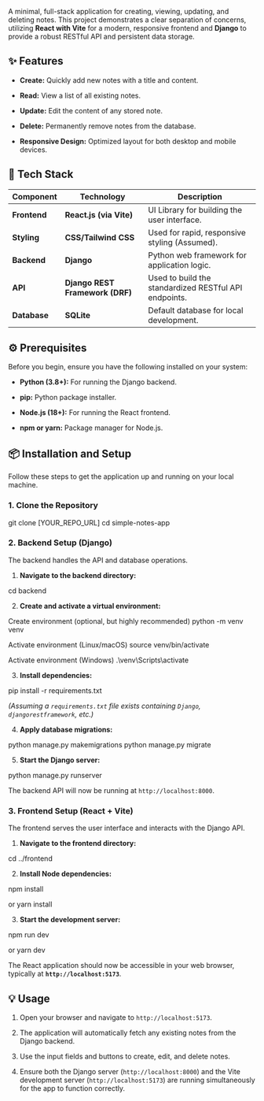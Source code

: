 A minimal, full-stack application for creating, viewing, updating, and deleting notes. This project demonstrates a clear separation of concerns, utilizing **React with Vite** for a modern, responsive frontend and **Django** to provide a robust RESTful API and persistent data storage.

## ✨ Features

* **Create:** Quickly add new notes with a title and content.

* **Read:** View a list of all existing notes.

* **Update:** Edit the content of any stored note.

* **Delete:** Permanently remove notes from the database.

* **Responsive Design:** Optimized layout for both desktop and mobile devices.

## 🚀 Tech Stack

| Component | Technology | Description | 
 | ----- | ----- | ----- | 
| **Frontend** | **React.js (via Vite)** | UI Library for building the user interface. | 
| **Styling** | **CSS/Tailwind CSS** | Used for rapid, responsive styling (Assumed). | 
| **Backend** | **Django** | Python web framework for application logic. | 
| **API** | **Django REST Framework (DRF)** | Used to build the standardized RESTful API endpoints. | 
| **Database** | **SQLite** | Default database for local development. | 

## ⚙️ Prerequisites

Before you begin, ensure you have the following installed on your system:

* **Python (3.8+):** For running the Django backend.

* **pip:** Python package installer.

* **Node.js (18+):** For running the React frontend.

* **npm or yarn:** Package manager for Node.js.

## 📦 Installation and Setup

Follow these steps to get the application up and running on your local machine.

### 1. Clone the Repository

git clone [YOUR_REPO_URL]
cd simple-notes-app


### 2. Backend Setup (Django)

The backend handles the API and database operations.

1. **Navigate to the backend directory:**

cd backend


2. **Create and activate a virtual environment:**

Create environment (optional, but highly recommended)
python -m venv venv

Activate environment (Linux/macOS)
source venv/bin/activate

Activate environment (Windows)
.\venv\Scripts\activate


3. **Install dependencies:**

pip install -r requirements.txt


*(Assuming a `requirements.txt` file exists containing `Django`, `djangorestframework`, etc.)*

4. **Apply database migrations:**

python manage.py makemigrations
python manage.py migrate


5. **Start the Django server:**

python manage.py runserver


The backend API will now be running at `http://localhost:8000`.

### 3. Frontend Setup (React + Vite)

The frontend serves the user interface and interacts with the Django API.

1. **Navigate to the frontend directory:**

cd ../frontend


2. **Install Node dependencies:**

npm install

or
yarn install


3. **Start the development server:**

npm run dev

or
yarn dev


The React application should now be accessible in your web browser, typically at **`http://localhost:5173`**.

## 💡 Usage

1. Open your browser and navigate to `http://localhost:5173`.

2. The application will automatically fetch any existing notes from the Django backend.

3. Use the input fields and buttons to create, edit, and delete notes.

4. Ensure both the Django server (`http://localhost:8000`) and the Vite development server (`http://localhost:5173`) are running simultaneously for the app to function correctly.
```eof

